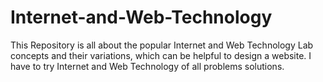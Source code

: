 # Internet-and-Web-Technology
 This Repository is all about the popular Internet and Web Technology Lab concepts and their variations, which can be helpful to design a website. I have to try Internet and Web Technology of all problems solutions.
